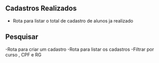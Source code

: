 ## Cadastros Realizados
- Rota para listar o total de cadastro de alunos ja realizado


## Pesquisar
-Rota para criar um cadastro
-Rota para listar os cadastros
-Filtrar por curso , CPF e RG